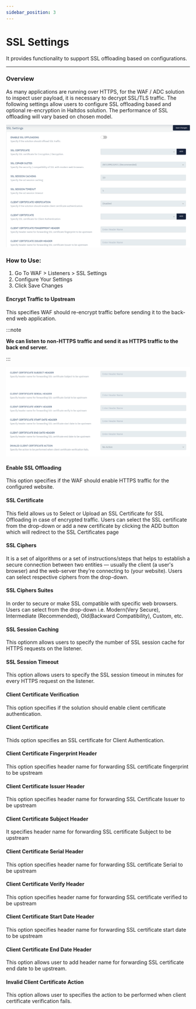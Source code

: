 ```yaml
---
sidebar_position: 3
---
```


# SSL Settings
It provides functionality to support SSL offloading based on configurations.

---

### Overview

As many applications are running over HTTPS, for the WAF / ADC solution to inspect user payload, it is necessary to decrypt SSL/TLS traffic. The following settings allow users to configure SSL offloading based and optional re-encryption in Haltdos solution. The performance of SSL offloading will vary based on chosen model.

![SSL Settings](/img/waf/v6/docs/SSL_Settings.png)

### How to Use:

1. Go To WAF >  Listeners > SSL Settings 
2. Configure Your Settings 
3. Click Save Changes 

#### Encrypt Traffic to Upstream

This specifies WAF should re-encrypt traffic before sending it to the back-end web application. 

:::note

**We can listen to non-HTTPS traffic and send it as HTTPS traffic to the back end server.**

:::

![SSL Settings](/img/waf/v6/docs/SSL_Settings_pg2.png)

#### Enable SSL Offloading 
This option specifies if the WAF should enable HTTPS traffic for the configured website.

#### SSL Certificate 
This field allows us to Select or Upload an SSL Certificate for SSL Offloading in case of encrypted traffic. Users can select the SSL certificate from the drop-down or add a new certificate by clicking the ADD button which will redirect to the SSL Certificates page

#### SSL Ciphers 
It is a set of algorithms or a set of instructions/steps that helps to establish a secure connection between two entities — usually the client (a user's browser) and the web-server they're connecting to (your website). Users can select respective ciphers from the drop-down.

#### SSL Ciphers Suites 
In order to secure or make SSL compatible with specific web browsers. Users can select from the drop-down i.e. Modern(Very Secure), Intermediate (Recommended),  Old(Backward Compatibility), Custom, etc.

#### SSL Session Caching 
This optionm allows users to specify the number of SSL session cache for HTTPS requests on the listener.

#### SSL Session Timeout 
This option allows users to specify the SSL session timeout in minutes for every HTTPS request on the listener.

#### Client Certificate Verification
This option specifies if the solution should enable client certificate authentication.

#### Client Certificate
Thids option specifies an SSL certificate for Client Authentication.

#### Client Certificate Fingerprint Header
This option specifies header name for forwarding SSL certificate fingerprint to be upstream

#### Client Certificate Issuer Header
This option specifies header name for forwarding SSL Certificate Issuer to be upstream

#### Client Certificate Subject Header
It specifies header name for forwarding SSL certificate Subject to be upstream

#### Client Certificate Serial Header
This option specifies header name for forwarding SSL certificate Serial to be upstream

#### Client Certificate Verify Header
This option  specifies header name for forwarding SSL certificate verified to be upstream

#### Client Certificate Start Date Header
This option specifies header name for forwarding SSL certificate start date to be upstream

#### Client Certificate End Date Header
This option allows user to add header name for forwarding SSL certificate end date to be upstream.

#### Invalid Client Certificate Action
This option allows user to specifies the action to be performed when client certificate verification fails.




